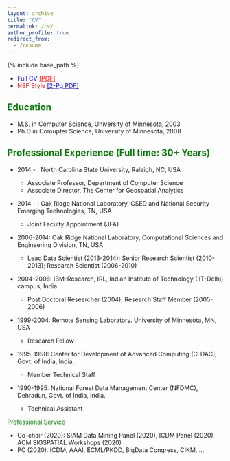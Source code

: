 ```yaml
---
layout: archive
title: "CV"
permalink: /cv/
author_profile: true
redirect_from:
  - /resume
---
```


{% include base_path %}

* <span style="color:blue">Full CV</span> <a href="https://rvatsavai.github.io/files/raju-cv.pdf" style="color:red;" target="_blank">[PDF]</a>
* <span style="color:red">NSF Style</span> <a href="https://rvatsavai.github.io/files/Raju-nsf-biosketch-May-2020.pdf" style="color:blue;" target="_blank">[2-Pg PDF]</a>

## <span style="color:green">Education</span>
* M.S. in Computer Science, University of Minnesota, 2003
* Ph.D in Comupter Science, University of Minnesota, 2008

## <span style="color:green">Professional Experience (Full time: 30+ Years)</span>

* 2014 - : North Carolina State University, Raleigh, NC, USA
  * Associate Professor, Department of Computer Science
  * Associate Director, The Center for Geospatial Analytics

* 2014 - : Oak Ridge National Laboratory, CSED and National Security Emerging Technologies, TN, USA
  * Joint Faculty Appointment (JFA)

* 2006-2014: Oak Ridge National Laboratory, Computational Sciences and Engineering Division, TN, USA
  * Lead Data Scientist (2013-2014); Senior Research Scientist (2010-2013); Research Scientist (2006-2010)

* 2004-2006: IBM-Research, IRL, Indian Institute of Technology (IIT-Delhi) campus, India
  * Post Doctoral Researcher (2004); Research Staff Member (2005-2006)
  
* 1999-2004: Remote Sensing Laboratory. University of Minnesota, MN, USA
  * Research Fellow
  
* 1995-1998: Center for Development of Advanced Computing (C-DAC), Govt. of India, India.
  * Member Technical Staff
  
* 1990-1995: National Forest Data Management Center (NFDMC), Dehradun, Govt. of India, India.
  * Technical Assistant
  
<span style="color:green">Prefessional Service</span>

* Co-chair (2020): SIAM Data Mining Panel (2020), ICDM Panel (2020), ACM SIGSPATIAL Workshops (2020)
* PC (2020): ICDM, AAAI, ECML/PKDD, BigData Congress, CIKM, ...
